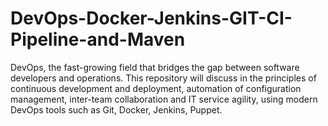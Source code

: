 # DevOps-Docker-Jenkins-GIT-CI-Pipeline-and-Maven
DevOps, the fast-growing field that bridges the gap between software developers and operations. This repository will discuss in the principles of continuous development and deployment, automation of configuration management, inter-team collaboration and IT service agility, using modern DevOps tools such as Git, Docker, Jenkins, Puppet. 

